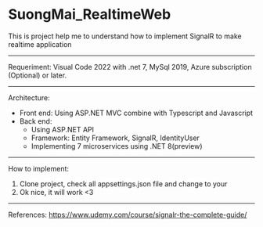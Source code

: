 # SuongMai_RealtimeWeb
This is project help me to understand how to implement SignalR to make realtime application 
********************
Requeriment: Visual Code 2022 with .net 7, MySql 2019, Azure subscription (Optional) or later.
********************
Architecture: 
- Front end: Using ASP.NET MVC combine with Typescript and Javascript
- Back end:
  + Using ASP.NET API
  + Framework: Entity Framework, SignalR, IdentityUser
  + Implementing 7 microservices using .NET 8(preview)
********************
How to implement:
  1. Clone project, check all appsettings.json file and change to your
  2. Ok nice, it will work <3
********************
References: https://www.udemy.com/course/signalr-the-complete-guide/
